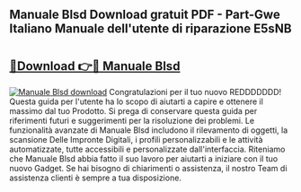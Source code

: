 ## Manuale Blsd Download gratuit PDF - Part-Gwe Italiano Manuale dell'utente di riparazione E5sNB

# <h2><a href="http://dfg9b3.blite.top/?on=Manuale+Blsd">🔗Download 👉🔴 Manuale Blsd</a></h2>

[![Manuale Blsd download](https://i.imgur.com/lujVjoI.png)](http://dfg9b3.blite.top/?on=Manuale+Blsd)
Congratulazioni per il tuo nuovo REDDDDDDD! Questa guida per l'utente ha lo scopo di aiutarti a capire e ottenere il massimo dal tuo Prodotto. Si prega di conservare questa guida per riferimenti futuri e suggerimenti per la risoluzione dei problemi. Le funzionalità avanzate di Manuale Blsd includono il rilevamento di oggetti, la scansione Delle Impronte Digitali, i profili personalizzabili e le attività automatizzate, tutte accessibili e personalizzate dall'interfaccia. Riteniamo che Manuale Blsd abbia fatto il suo lavoro per aiutarti a iniziare con il tuo nuovo Gadget. Se hai bisogno di chiarimenti o assistenza, il nostro Team di assistenza clienti è sempre a tua disposizione.
